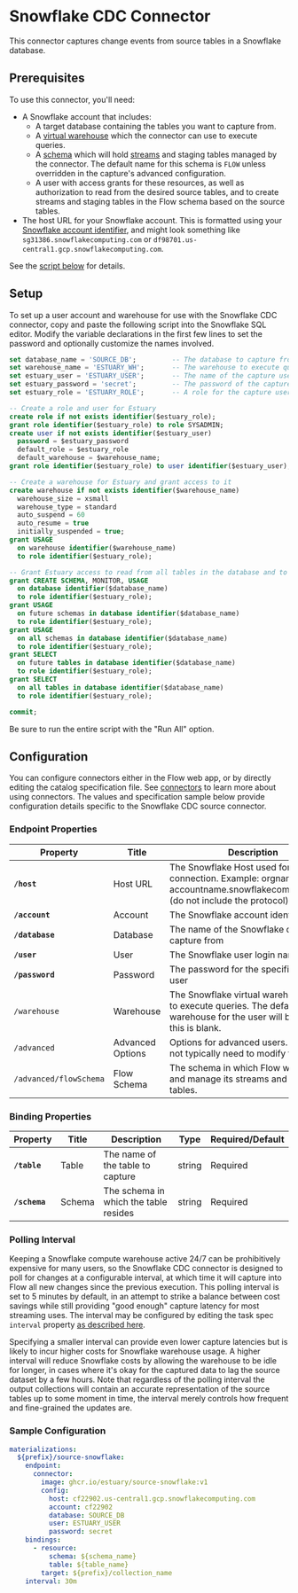 # Snowflake CDC Connector

This connector captures change events from source tables in a Snowflake database.

## Prerequisites

To use this connector, you'll need:

* A Snowflake account that includes:
    * A target database containing the tables you want to capture from.
    * A [virtual warehouse](https://docs.snowflake.com/en/user-guide/warehouses) which the connector can use to execute queries.
    * A [schema](https://docs.snowflake.com/en/sql-reference/ddl-database.html) which will hold [streams](https://docs.snowflake.com/en/user-guide/streams-intro) and staging tables managed by the connector. The default name for this schema is `FLOW` unless overridden in the capture's advanced configuration.
    * A user with access grants for these resources, as well as authorization to read from the desired source tables, and to create streams and staging tables in the Flow schema based on the source tables.
* The host URL for your Snowflake account. This is formatted using your [Snowflake account identifier](https://docs.snowflake.com/en/user-guide/admin-account-identifier.html#where-are-account-identifiers-used), and might look something like `sg31386.snowflakecomputing.com` or `df98701.us-central1.gcp.snowflakecomputing.com`.

See the [script below](#setup) for details.

## Setup

To set up a user account and warehouse for use with the Snowflake CDC connector,
copy and paste the following script into the Snowflake SQL editor. Modify the
variable declarations in the first few lines to set the password and optionally
customize the names involved.

```sql
set database_name = 'SOURCE_DB';         -- The database to capture from
set warehouse_name = 'ESTUARY_WH';       -- The warehouse to execute queries in
set estuary_user = 'ESTUARY_USER';       -- The name of the capture user
set estuary_password = 'secret';         -- The password of the capture user
set estuary_role = 'ESTUARY_ROLE';       -- A role for the capture user's permissions

-- Create a role and user for Estuary
create role if not exists identifier($estuary_role);
grant role identifier($estuary_role) to role SYSADMIN;
create user if not exists identifier($estuary_user)
  password = $estuary_password
  default_role = $estuary_role
  default_warehouse = $warehouse_name;
grant role identifier($estuary_role) to user identifier($estuary_user);

-- Create a warehouse for Estuary and grant access to it
create warehouse if not exists identifier($warehouse_name)
  warehouse_size = xsmall
  warehouse_type = standard
  auto_suspend = 60
  auto_resume = true
  initially_suspended = true;
grant USAGE
  on warehouse identifier($warehouse_name)
  to role identifier($estuary_role);

-- Grant Estuary access to read from all tables in the database and to create a staging schema
grant CREATE SCHEMA, MONITOR, USAGE
  on database identifier($database_name)
  to role identifier($estuary_role);
grant USAGE
  on future schemas in database identifier($database_name)
  to role identifier($estuary_role);
grant USAGE
  on all schemas in database identifier($database_name)
  to role identifier($estuary_role);
grant SELECT
  on future tables in database identifier($database_name)
  to role identifier($estuary_role);
grant SELECT
  on all tables in database identifier($database_name)
  to role identifier($estuary_role);

commit;
```

Be sure to run the entire script with the "Run All" option.

## Configuration

You can configure connectors either in the Flow web app, or by directly editing the catalog specification file. See [connectors](https://docs.estuary.dev/concepts/connectors/#using-connectors) to learn more about using connectors. The values and specification sample below provide configuration details specific to the Snowflake CDC source connector.

### Endpoint Properties

| Property | Title | Description | Type | Required/Default |
|---|---|---|---|---|
| **`/host`** | Host URL | The Snowflake Host used for the connection. Example: orgname-accountname.snowflakecomputing.com (do not include the protocol). | string | Required |
| **`/account`** | Account | The Snowflake account identifier | string | Required |
| **`/database`** | Database | The name of the Snowflake database to capture from | string | Required |
| **`/user`** | User | The Snowflake user login name | string | Required |
| **`/password`** | Password | The password for the specified login user | string | Required |
| `/warehouse` | Warehouse | The Snowflake virtual warehouse used to execute queries. The default warehouse for the user will be used if this is blank. | string |  |
| `/advanced`                     | Advanced Options    | Options for advanced users. You should not typically need to modify these.                                                                  | object  |                            |
| `/advanced/flowSchema` | Flow Schema | The schema in which Flow will create and manage its streams and staging tables. | string  | ESTUARY_STAGING |

### Binding Properties

| Property | Title | Description | Type | Required/Default |
|---|---|---|---|---|
| **`/table`** | Table | The name of the table to capture | string | Required |
| **`/schema`** | Schema | The schema in which the table resides | string | Required |

### Polling Interval

Keeping a Snowflake compute warehouse active 24/7 can be prohibitively expensive for many users,
so the Snowflake CDC connector is designed to poll for changes at a configurable interval, at
which time it will capture into Flow all new changes since the previous execution. This polling
interval is set to 5 minutes by default, in an attempt to strike a balance between cost savings
while still providing "good enough" capture latency for most streaming uses. The interval may
be configured by editing the task spec `interval` property [as described here](https://docs.estuary.dev/concepts/captures/#specification).

Specifying a smaller interval can provide even lower capture latencies but is likely to incur
higher costs for Snowflake warehouse usage. A higher interval will reduce Snowflake costs by
allowing the warehouse to be idle for longer, in cases where it's okay for the captured data
to lag the source dataset by a few hours. Note that regardless of the polling interval the
output collections will contain an accurate representation of the source tables up to some
moment in time, the interval merely controls how frequent and fine-grained the updates are.

### Sample Configuration

```yaml
materializations:
  ${prefix}/source-snowflake:
    endpoint:
      connector:
        image: ghcr.io/estuary/source-snowflake:v1
        config:
          host: cf22902.us-central1.gcp.snowflakecomputing.com
          account: cf22902
          database: SOURCE_DB
          user: ESTUARY_USER
          password: secret
    bindings:
      - resource:
          schema: ${schema_name}
          table: ${table_name}
        target: ${prefix}/collection_name
    interval: 30m
```
